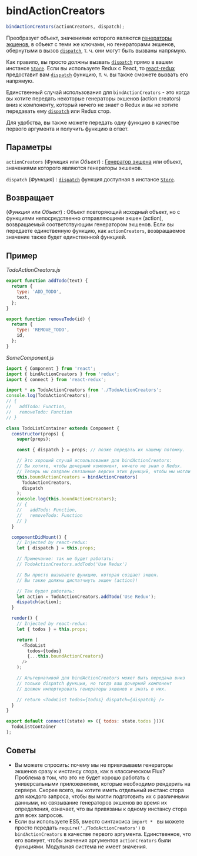# bindActionCreators

```js
bindActionCreators(actionCreators, dispatch);
```

Преобразует объект, значениями которого являются [генераторы экшенов](../Glossary.md#action-creator), в объект с теми же ключами, но генераторами экшенов, обернутыми в вызов [`dispatch`](Store.md#dispatch), т. ч. они могут быть вызваны напрямую.

Как правило, вы просто должны вызвать [`dispatch`](Store.md#dispatch) прямо в вашем инстансе [`Store`](Store.md). Если вы используете Redux c React, то [react-redux](https://github.com/gaearon/react-redux) предоставит вам [`dispatch`](Store.md#dispatch) функцию, т. ч. вы также сможете вызвать его напрямую.

Единственный случай использования для `bindActionCreators` - это когда вы хотите передать некоторые генераторы экшенов (action creators) вниз к компоненту, который ничего не знает о Redux и вы не хотите передавать ему [`dispatch`](Store.md#dispatch) или Redux стор.

Для удобства, вы также можете передать одну функцию в качестве первого аргумента и получить функцию в ответ.

## Параметры

`actionCreators` (_Функция_ или _Объект_)
: [Генератор экшена](../Glossary.md#action-creator) или объект, значениями которого являются генераторы экшенов.

`dispatch` (_Функция_)
: [`dispatch`](Store.md#dispatch) функция доступная в инстансе [`Store`](Store.md).

## Возвращает

(_Функция_ или _Объект_)
: Объект повторяющий исходный объект, но с функциями непосредственно отправляющими экшен (action), возвращаемый соответствующим генератором экшенов. Если вы передаете единственную функцию, как `actionCreators`, возвращаемое значение также будет единственной функцией.

## Пример

_TodoActionCreators.js_

```js
export function addTodo(text) {
  return {
    type: 'ADD_TODO',
    text,
  };
}

export function removeTodo(id) {
  return {
    type: 'REMOVE_TODO',
    id,
  };
}
```

_SomeComponent.js_

```js
import { Component } from 'react';
import { bindActionCreators } from 'redux';
import { connect } from 'react-redux';

import * as TodoActionCreators from './TodoActionCreators';
console.log(TodoActionCreators);
// {
//   addTodo: Function,
//   removeTodo: Function
// }

class TodoListContainer extends Component {
  constructor(props) {
    super(props);

    const { dispatch } = props; // позже передать их нашему потомку.

    // Это хороший случай использования для bindActionCreators:
    // Вы хотите, чтобы дочерний компонент, ничего не знал о Redux.
    // Теперь мы создаем связанные версии этих функций, чтобы мы могли
    this.boundActionCreators = bindActionCreators(
      TodoActionCreators,
      dispatch
    );
    console.log(this.boundActionCreators);
    // {
    //   addTodo: Function,
    //   removeTodo: Function
    // }
  }

  componentDidMount() {
    // Injected by react-redux:
    let { dispatch } = this.props;

    // Примечание: так не будет работать:
    // TodoActionCreators.addTodo('Use Redux')

    // Вы просто вызываете функцию, которая создает экшен.
    // Вы также должны диспатчнуть экшен (action)!

    // Так будет работать:
    let action = TodoActionCreators.addTodo('Use Redux');
    dispatch(action);
  }

  render() {
    // Injected by react-redux:
    let { todos } = this.props;

    return (
      <TodoList
        todos={todos}
        {...this.boundActionCreators}
      />
    );

    // Альтернативой для bindActionCreators может быть передача вниз
    // только dispatch функции, но тогда ваш дочерний компонент
    // должен импортировать генераторы экшенов и знать о них.

    // return <TodoList todos={todos} dispatch={dispatch} />
  }
}

export default connect((state) => ({ todos: state.todos }))(
  TodoListContainer
);
```

## Советы

- Вы можете спросить: почему мы не привязываем генераторы экшенов сразу к инстансу стора, как в классическом Flux? Проблема в том, что это не будет хорошо работать с универсальными приложениями, которые необходимо рендерить на сервере. Скорее всего, вы хотите иметь отдельный инстанс стора для каждого запроса, чтобы вы могли подготовить их с различными данными, но связывание генераторов экшенов во время их определения, означает, что вы привязаны к одному инстансу стора для всех запросов.
- Если вы используете ES5, вместо синтаксиса `import * ` вы можете просто передать `require('./TodoActionCreators')` в `bindActionCreators` в качестве первого аргумента. Единственное, что его волнует, чтобы значения аргументов `actionCreators` были функциями. Модульная система не имеет значения.
